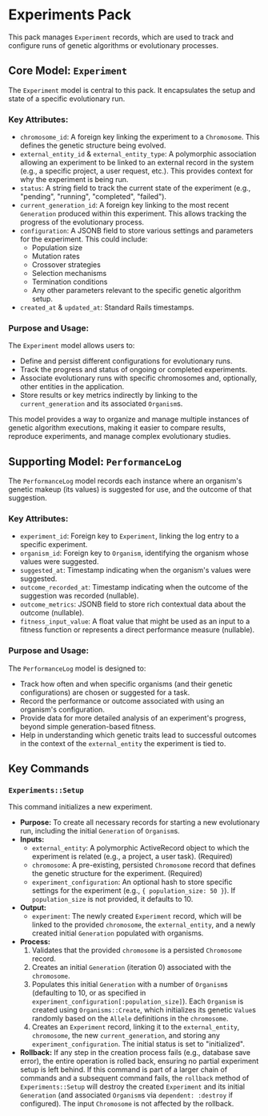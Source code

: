 # Experiments Pack

This pack manages `Experiment` records, which are used to track and configure runs of genetic algorithms or evolutionary processes.

## Core Model: `Experiment`

The `Experiment` model is central to this pack. It encapsulates the setup and state of a specific evolutionary run.

### Key Attributes:

*   `chromosome_id`: A foreign key linking the experiment to a `Chromosome`. This defines the genetic structure being evolved.
*   `external_entity_id` & `external_entity_type`: A polymorphic association allowing an experiment to be linked to an external record in the system (e.g., a specific project, a user request, etc.). This provides context for why the experiment is being run.
*   `status`: A string field to track the current state of the experiment (e.g., "pending", "running", "completed", "failed").
*   `current_generation_id`: A foreign key linking to the most recent `Generation` produced within this experiment. This allows tracking the progress of the evolutionary process.
*   `configuration`: A JSONB field to store various settings and parameters for the experiment. This could include:
    *   Population size
    *   Mutation rates
    *   Crossover strategies
    *   Selection mechanisms
    *   Termination conditions
    *   Any other parameters relevant to the specific genetic algorithm setup.
*   `created_at` & `updated_at`: Standard Rails timestamps.

### Purpose and Usage:

The `Experiment` model allows users to:

*   Define and persist different configurations for evolutionary runs.
*   Track the progress and status of ongoing or completed experiments.
*   Associate evolutionary runs with specific chromosomes and, optionally, other entities in the application.
*   Store results or key metrics indirectly by linking to the `current_generation` and its associated `Organism`s.

This model provides a way to organize and manage multiple instances of genetic algorithm executions, making it easier to compare results, reproduce experiments, and manage complex evolutionary studies.

## Supporting Model: `PerformanceLog`

The `PerformanceLog` model records each instance where an organism's genetic makeup (its values) is suggested for use, and the outcome of that suggestion.

### Key Attributes:

*   `experiment_id`: Foreign key to `Experiment`, linking the log entry to a specific experiment.
*   `organism_id`: Foreign key to `Organism`, identifying the organism whose values were suggested.
*   `suggested_at`: Timestamp indicating when the organism's values were suggested.
*   `outcome_recorded_at`: Timestamp indicating when the outcome of the suggestion was recorded (nullable).
*   `outcome_metrics`: JSONB field to store rich contextual data about the outcome (nullable).
*   `fitness_input_value`: A float value that might be used as an input to a fitness function or represents a direct performance measure (nullable).

### Purpose and Usage:

The `PerformanceLog` model is designed to:

*   Track how often and when specific organisms (and their genetic configurations) are chosen or suggested for a task.
*   Record the performance or outcome associated with using an organism's configuration.
*   Provide data for more detailed analysis of an experiment's progress, beyond simple generation-based fitness.
*   Help in understanding which genetic traits lead to successful outcomes in the context of the `external_entity` the experiment is tied to.

## Key Commands

### `Experiments::Setup`

This command initializes a new experiment.

*   **Purpose:** To create all necessary records for starting a new evolutionary run, including the initial `Generation` of `Organism`s.
*   **Inputs:**
    *   `external_entity`: A polymorphic ActiveRecord object to which the experiment is related (e.g., a project, a user task). (Required)
    *   `chromosome`: A pre-existing, persisted `Chromosome` record that defines the genetic structure for the experiment. (Required)
    *   `experiment_configuration`: An optional hash to store specific settings for the experiment (e.g., `{ population_size: 50 }`). If `population_size` is not provided, it defaults to 10.
*   **Output:**
    *   `experiment`: The newly created `Experiment` record, which will be linked to the provided `chromosome`, the `external_entity`, and a newly created initial `Generation` populated with organisms.
*   **Process:**
    1.  Validates that the provided `chromosome` is a persisted `Chromosome` record.
    2.  Creates an initial `Generation` (iteration 0) associated with the `chromosome`.
    3.  Populates this initial `Generation` with a number of `Organism`s (defaulting to 10, or as specified in `experiment_configuration[:population_size]`). Each `Organism` is created using `Organisms::Create`, which initializes its genetic `Value`s randomly based on the `Allele` definitions in the `chromosome`.
    4.  Creates an `Experiment` record, linking it to the `external_entity`, `chromosome`, the new `current_generation`, and storing any `experiment_configuration`. The initial status is set to "initialized".
*   **Rollback:** If any step in the creation process fails (e.g., database save error), the entire operation is rolled back, ensuring no partial experiment setup is left behind. If this command is part of a larger chain of commands and a subsequent command fails, the `rollback` method of `Experiments::Setup` will destroy the created `Experiment` and its initial `Generation` (and associated `Organism`s via `dependent: :destroy` if configured). The input `Chromosome` is not affected by the rollback.
